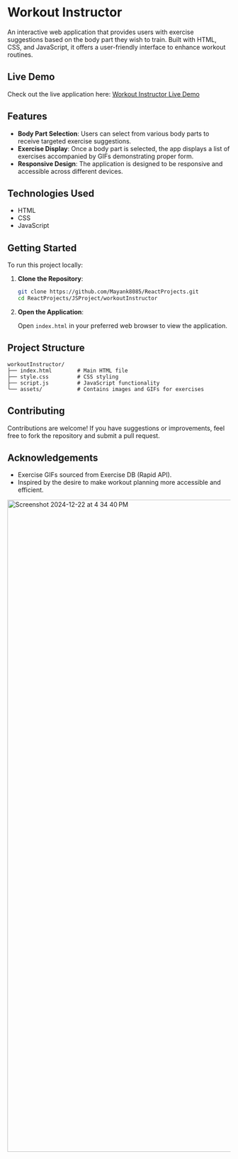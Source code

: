 # Workout Instructor

An interactive web application that provides users with exercise suggestions based on the body part they wish to train. Built with HTML, CSS, and JavaScript, it offers a user-friendly interface to enhance workout routines.

## Live Demo

Check out the live application here: [Workout Instructor Live Demo](https://mayank8085.github.io/ReactProjects/workoutInstructor/index.html)

## Features

- **Body Part Selection**: Users can select from various body parts to receive targeted exercise suggestions.
- **Exercise Display**: Once a body part is selected, the app displays a list of exercises accompanied by GIFs demonstrating proper form.
- **Responsive Design**: The application is designed to be responsive and accessible across different devices.

## Technologies Used

- HTML
- CSS
- JavaScript

## Getting Started

To run this project locally:

1. **Clone the Repository**:

   ```bash
   git clone https://github.com/Mayank8085/ReactProjects.git
   cd ReactProjects/JSProject/workoutInstructor
   ```

2. **Open the Application**:

   Open `index.html` in your preferred web browser to view the application.

## Project Structure

```
workoutInstructor/
├── index.html        # Main HTML file
├── style.css         # CSS styling
├── script.js         # JavaScript functionality
└── assets/           # Contains images and GIFs for exercises
```

## Contributing

Contributions are welcome! If you have suggestions or improvements, feel free to fork the repository and submit a pull request.

## Acknowledgements

- Exercise GIFs sourced from Exercise DB (Rapid API).
- Inspired by the desire to make workout planning more accessible and efficient.

<img width="1470" alt="Screenshot 2024-12-22 at 4 34 40 PM" src="https://github.com/user-attachments/assets/aaa3a8aa-aada-4a2f-9946-329153561a02" />

